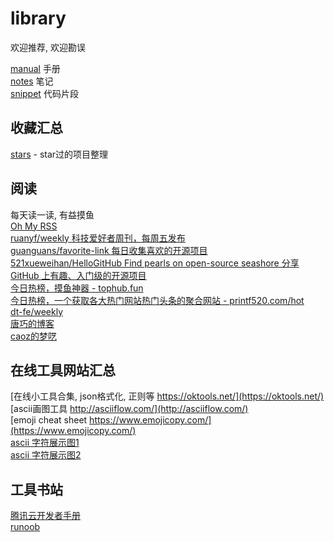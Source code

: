 # library

欢迎推荐, 欢迎勘误

[manual](https://github.com/MlightShadow/library/tree/master/manual) 手册  
[notes](https://github.com/MlightShadow/library/tree/master/notes) 笔记  
[snippet](https://github.com/MlightShadow/library/tree/master/snippet) 代码片段  

## 收藏汇总

[stars](https://github.com/MlightShadow/library/blob/master/stars.md) - star过的项目整理  

## 阅读

每天读一读, 有益摸鱼  
[Oh My RSS](https://ohmyrss.com/)  
[ruanyf/weekly 科技爱好者周刊，每周五发布](https://github.com/ruanyf/weekly)  
[guanguans/favorite-link 每日收集喜欢的开源项目](https://github.com/guanguans/favorite-link)  
[521xueweihan/HelloGitHub Find pearls on open-source seashore 分享 GitHub 上有趣、入门级的开源项目](https://github.com/521xueweihan/HelloGitHub)  
[今日热榜，摸鱼神器 - tophub.fun](https://tophub.fun/)  
[今日热榜，一个获取各大热门网站热门头条的聚合网站 - printf520.com/hot](https://www.printf520.com/hot.html)  
[dt-fe/weekly](https://github.com/dt-fe/weekly)  
[唐巧的博客](http://blog.devtang.com/)  
[caoz的梦呓](https://blog.csdn.net/caoz/)

## 在线工具网站汇总

[在线小工具合集, json格式化, 正则等 https://oktools.net/](https://oktools.net/)  
[ascii画图工具 http://asciiflow.com/](http://asciiflow.com/)  
[emoji cheat sheet https://www.emojicopy.com/](https://www.emojicopy.com/)  
[ascii 字符展示图1](http://www.network-science.de/ascii/)  
[ascii 字符展示图2](https://www.bootschool.net/ascii)

## 工具书站

[腾讯云开发者手册](https://cloud.tencent.com/developer/devdocs)  
[runoob](https://www.runoob.com/)
